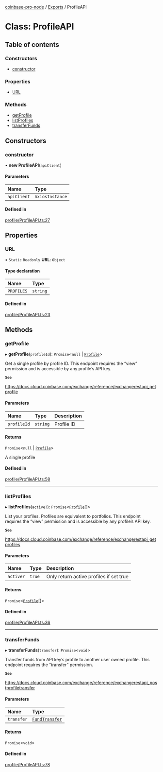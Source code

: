 [coinbase-pro-node](../README.md) / [Exports](../modules.md) / ProfileAPI

# Class: ProfileAPI

## Table of contents

### Constructors

- [constructor](ProfileAPI.md#constructor)

### Properties

- [URL](ProfileAPI.md#url)

### Methods

- [getProfile](ProfileAPI.md#getprofile)
- [listProfiles](ProfileAPI.md#listprofiles)
- [transferFunds](ProfileAPI.md#transferfunds)

## Constructors

### constructor

• **new ProfileAPI**(`apiClient`)

#### Parameters

| Name        | Type            |
| :---------- | :-------------- |
| `apiClient` | `AxiosInstance` |

#### Defined in

[profile/ProfileAPI.ts:27](https://github.com/bennycode/coinbase-pro-node/blob/01e6d53/src/profile/ProfileAPI.ts#L27)

## Properties

### URL

▪ `Static` `Readonly` **URL**: `Object`

#### Type declaration

| Name       | Type     |
| :--------- | :------- |
| `PROFILES` | `string` |

#### Defined in

[profile/ProfileAPI.ts:23](https://github.com/bennycode/coinbase-pro-node/blob/01e6d53/src/profile/ProfileAPI.ts#L23)

## Methods

### getProfile

▸ **getProfile**(`profileId`): `Promise`<`null` \| [`Profile`](../interfaces/Profile.md)\>

Get a single profile by profile ID. This endpoint requires the “view” permission and is accessible by any profile’s API key.

**`See`**

https://docs.cloud.coinbase.com/exchange/reference/exchangerestapi_getprofile

#### Parameters

| Name        | Type     | Description |
| :---------- | :------- | :---------- |
| `profileId` | `string` | Profile ID  |

#### Returns

`Promise`<`null` \| [`Profile`](../interfaces/Profile.md)\>

A single profile

#### Defined in

[profile/ProfileAPI.ts:58](https://github.com/bennycode/coinbase-pro-node/blob/01e6d53/src/profile/ProfileAPI.ts#L58)

---

### listProfiles

▸ **listProfiles**(`active?`): `Promise`<[`Profile`](../interfaces/Profile.md)[]\>

List your profiles. Profiles are equivalent to portfolios. This endpoint requires the “view” permission and is accessible by any profile’s API key.

**`See`**

https://docs.cloud.coinbase.com/exchange/reference/exchangerestapi_getprofiles

#### Parameters

| Name      | Type   | Description                             |
| :-------- | :----- | :-------------------------------------- |
| `active?` | `true` | Only return active profiles if set true |

#### Returns

`Promise`<[`Profile`](../interfaces/Profile.md)[]\>

#### Defined in

[profile/ProfileAPI.ts:36](https://github.com/bennycode/coinbase-pro-node/blob/01e6d53/src/profile/ProfileAPI.ts#L36)

---

### transferFunds

▸ **transferFunds**(`transfer`): `Promise`<`void`\>

Transfer funds from API key’s profile to another user owned profile. This endpoint requires the “transfer” permission.

**`See`**

https://docs.cloud.coinbase.com/exchange/reference/exchangerestapi_postprofiletransfer

#### Parameters

| Name       | Type                                            |
| :--------- | :---------------------------------------------- |
| `transfer` | [`FundTransfer`](../interfaces/FundTransfer.md) |

#### Returns

`Promise`<`void`\>

#### Defined in

[profile/ProfileAPI.ts:78](https://github.com/bennycode/coinbase-pro-node/blob/01e6d53/src/profile/ProfileAPI.ts#L78)
